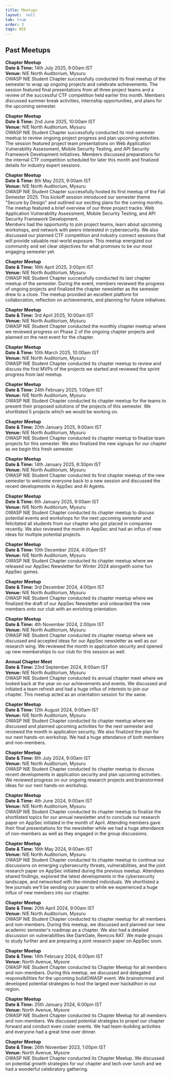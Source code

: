```yaml
---
title: Meetups
layout:  null
tab: true
order: 3
tags: NIE
---
```


## Past Meetups

**Chapter Meetup**\
**Date & Time:** 14th July 2025, 9:00am IST\
**Venue:** NIE North Auditorium, Mysuru\
OWASP NIE Student Chapter successfully conducted its final meetup of the semester to wrap up ongoing projects and celebrate achievements. The session featured final presentations from all three project teams and a review of the successful CTF competition held earlier this month. Members discussed summer break activities, internship opportunities, and plans for the upcoming semester.

**Chapter Meetup**\
**Date & Time:** 2nd June 2025, 10:00am IST\
**Venue:** NIE North Auditorium, Mysuru\
OWASP NIE Student Chapter successfully conducted its mid-semester meetup to review ongoing project progress and plan upcoming activities. The session featured project team presentations on Web Application Vulnerability Assessment, Mobile Security Testing, and API Security Framework Development initiatives. Members discussed preparations for the internal CTF competition scheduled for later this month and finalized details for industry expert sessions.

**Chapter Meetup**\
**Date & Time:** 8th May 2025, 9:00am IST\
**Venue:** NIE North Auditorium, Mysuru\
OWASP NIE Student Chapter successfully hosted its first meetup of the Fall Semester 2025. This kickoff session introduced our semester theme "Secure by Design" and outlined our exciting plans for the coming months. The meetup featured a brief overview of our three project tracks: Web Application Vulnerability Assessment, Mobile Security Testing, and API Security Framework Development.\
Members had the opportunity to join project teams, learn about upcoming workshops, and network with peers interested in cybersecurity. We also discussed our planned CTF competition and industry connect sessions that will provide valuable real-world exposure. This meetup energized our community and set clear objectives for what promises to be our most engaging semester yet.

**Chapter Meetup**\
**Date & Time:** 16th April 2025, 3:00pm IST\
**Venue:** NIE North Auditorium, Mysuru\
OWASP NIE Student Chapter successfully conducted its last chapter meetup of the semester. During the event, members reviewed the progress of ongoing projects and finalized the chapter newsletter as the semester drew to a close. The meetup provided an excellent platform for collaboration, reflection on achievements, and planning for future initiatives.

**Chapter Meetup**\
**Date & Time:** 3rd April 2025, 10:00am IST\
**Venue:** NIE North Auditorium, Mysuru\
OWASP NIE Student Chapter conducted the monthly chapter meetup where we reviewed progress on Phase 2 of the ongoing chapter projects and planned on the next event for the chapter.

**Chapter Meetup**\
**Date & Time:** 10th March 2025, 10:00am IST\
**Venue:** NIE North Auditorium, Mysuru\
OWASP NIE Student Chapter conducted its chapter meetup to review and discuss the first MVPs of the projects we started and reviewed the sprint progress from last meetup.

**Chapter Meetup**\
**Date & Time:** 24th February 2025, 1:00pm IST\
**Venue:** NIE North Auditorium, Mysuru\
OWASP NIE Student Chapter conducted its chapter meetup for the teams to present their proposed solutions of the projects of this semester. We shortlisted 5 projects which we would be working on.

**Chapter Meetup**\
**Date & Time:** 20th January 2025, 9:00am IST\
**Venue:** NIE North Auditorium, Mysuru\
OWASP NIE Student Chapter conducted its chapter meetup to finalize team projects for this semester. We also finalized the new signups for our chapter as we begin this fresh semester. 

**Chapter Meetup**\
**Date & Time:** 14th January 2025, 6:30pm IST\
**Venue:** NIE North Auditorium, Mysuru\
OWASP NIE Student Chapter conducted its first chapter meetup of the new semester to welcome everyone back to a new session and discussed the recent developments in AppSec and AI Agents.

**Chapter Meetup**\
**Date & Time:** 6th January 2025, 9:00am IST\
**Venue:** NIE North Auditorium, Mysuru\
OWASP NIE Student Chapter conducted its chapter meetup to discuss potential events and workshops for the next upcoming semester and felicitated all students from our chapter who got placed in companies recently. We also reviewed the month in AppSec and had an influx of new ideas for multiple potential projects.

**Chapter Meetup**\
**Date & Time:** 10th December 2024, 4:00pm IST\
**Venue:** NIE North Auditorium, Mysuru\
OWASP NIE Student Chapter conducted its chapter meetup where we released our AppSec Newsletter for Winter 2024 alongwith some fun AppSec games.

**Chapter Meetup**\
**Date & Time:** 3rd December 2024, 4:00pm IST\
**Venue:** NIE North Auditorium, Mysuru\
OWASP NIE Student Chapter conducted its chapter meetup where we finalized the draft of our AppSec Newsletter and onboarded the new members onto our club with an enriching orientation.

**Chapter Meetup**\
**Date & Time:** 4th November 2024, 2:00pm IST\
**Venue:** NIE North Auditorium, Mysuru\
OWASP NIE Student Chapter conducted its chapter meetup where we discussed and accepted ideas for our AppSec newsletter as well as our research wing. We reviewed the month in application security and opened up new memberships to our club for this session as well.

**Annual Chapter Meet**\
**Date & Time:** 23rd September 2024, 9:00am IST\
**Venue:** NIE North Auditorium, Mysuru\
OWASP NIE Student Chapter conducted its annual chapter meet where we looked back at the year on our achievements and events. We discussed and initiated a team refresh and had a huge influx of interests to join our chapter. This meetup acted as an orientation session for the same.

**Chapter Meetup**\
**Date & Time:** 12th August 2024, 9:00am IST\
**Venue:** NIE North Auditorium, Mysuru\
OWASP NIE Student Chapter conducted its chapter meetup where we discussed and planned upcoming activities for the next semester and reviewed the month in application security. We also finalized the plan for our next hands-on workshop. We had a huge attendance of both members and non-members.

**Chapter Meetup**\
**Date & Time:** 8th July 2024, 9:00am IST\
**Venue:** NIE North Auditorium, Mysuru\
OWASP NIE Student Chapter conducted its chapter meetup to discuss recent developments in application security and plan upcoming activities. We reviewed progress on our ongoing research projects and brainstormed ideas for our next hands-on workshop.

**Chapter Meetup**\
**Date & Time:** 4th June 2024, 9:00am IST\
**Venue:** NIE North Auditorium, Mysuru\
OWASP NIE Student Chapter conducted its chapter meetup to finalize the shortlisted topics for our annual newsletter and to conclude our research paper on AppSec initiated in the month of April. Attending members gave their final presentations for the newsletter while we had a huge attendance of non-members as well as they engaged in the group discussions.

**Chapter Meetup**\
**Date & Time:** 16th May 2024, 9:00am IST\
**Venue:** NIE North Auditorium, Mysuru\
OWASP NIE Student Chapter conducted its chapter meetup to continue our discussions on emerging cybersecurity threats, vulnerabilities, and the joint research paper on AppSec initiated during the previous meetup. Attendees shared findings, explored the latest developments in the cybersecurity landscape, and networked with like-minded individuals. We shortlisted a few journals we'll be sending our paper to while we experienced a huge influx of new members into our chapter.

**Chapter Meetup**\
**Date & Time:** 20th April 2024, 9:00am IST\
**Venue:** NIE North Auditorium, Mysuru\
OWASP NIE Student Chapter conducted its chapter meetup for all members and non-members. During this meetup, we discussed and planned our new academic semester's roadmap as a chapter. We also had a detailed discussion on vulnerabilities like DarkGate, Remcos RAT. We made groups to study further and are preparing a joint research paper on AppSec soon.

**Chapter Meetup**\
**Date & Time:** 14th February 2024, 6:00pm IST\
**Venue:** North Avenue, Mysore\
OWASP NIE Student Chapter conducted its Chapter Meetup for all members and non-members. During this meetup, we discussed and delegated responsibilities for the upcoming buildOWASP event. We brainstormed and developed potential strategies to host the largest ever hackathon in our region.

**Chapter Meetup**\
**Date & Time:** 25th January 2024, 6:00pm IST\
**Venue:** North Avenue, Mysore\
OWASP NIE Student Chapter conducted its Chapter Meetup for all members and non-members. We discussed potential strategies to propel our chapter forward and conduct even cooler events. We had team-building activities and everyone had a great time over dinner.

**Chapter Meetup**\
**Date & Time:** 26th November 2023, 1:00pm IST\
**Venue:** North Avenue, Mysore\
OWASP NIE Student Chapter conducted its Chapter Meetup. We discussed on potential growth strategies for our chapter and tech over lunch and we had a wonderful celebratory gathering.